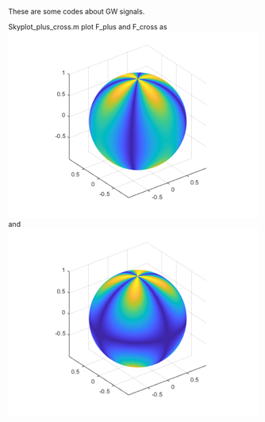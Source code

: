 These are some codes about GW signals.

Skyplot_plus_cross.m plot F_plus and F_cross as ![F_p](https://raw.githubusercontent.com/guoxiaowhu/GWSC_NAOC/main/figs/F_plus.png) and ![F_c](https://raw.githubusercontent.com/guoxiaowhu/GWSC_NAOC/main/figs/F_cross.png)
